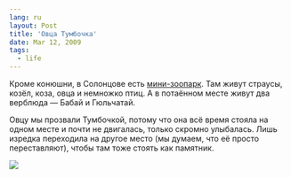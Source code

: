 ```yaml
---
lang: ru
layout: Post
title: 'Овца Тумбочка'
date: Mar 12, 2009
tags:
  - life
---
```


Кроме конюшни, в Солонцове есть [мини-зоопарк](http://solontsovo-horse.ru/page6.html 'Конюшня Солонцово — Живность всякая'). Там живут страусы, козёл, коза, овца и немножко птиц. А в потаённом месте живут два верблюда — Бабай и Гюльчатай.

Овцу мы прозвали Тумбочкой, потому что она всё время стояла на одном месте и почти не двигалась, только скромно улыбалась. Лишь изредка переходила на другое место (мы думаем, что её просто переставляют), чтобы там тоже стоять как памятник.

![](/images/blog/2009-01-07-5D-1323-Artem-Sapegin.jpg)
